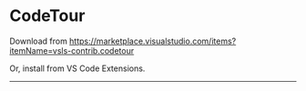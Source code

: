 # CodeTour

Download from <https://marketplace.visualstudio.com/items?itemName=vsls-contrib.codetour>

Or, install from VS Code Extensions.

---
